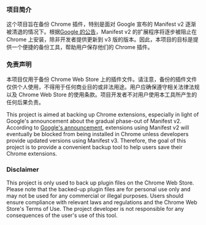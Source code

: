 ### 项目简介

这个项目旨在备份 Chrome 插件，特别是面对 Google 宣布的 Manifest v2 逐渐被清退的情况下。根据[Google 的公告](https://blog.chromium.org/2024/05/manifest-v2-phase-out-begins.html)，Manifest v2 的扩展程序将逐步被阻止在 Chrome 上安装，除非开发者提供更新到 v3 版的版本。因此，本项目的目标是提供一个便捷的备份工具，帮助用户保存他们的 Chrome 插件。

### 免责声明
本项目仅用于备份 Chrome Web Store 上的插件文件。请注意，备份的插件文件仅供个人使用，不得用于任何商业目的或非法用途。用户应确保遵守相关法律法规以及 Chrome Web Store 的使用条款。项目开发者不对用户使用本工具所产生的任何后果负责。

This project is aimed at backing up Chrome extensions, especially in light of Google's announcement about the gradual phase-out of Manifest v2. According to [Google's announcement](https://blog.chromium.org/2024/05/manifest-v2-phase-out-begins.html), extensions using Manifest v2 will eventually be blocked from being installed in Chrome unless developers provide updated versions using Manifest v3. Therefore, the goal of this project is to provide a convenient backup tool to help users save their Chrome extensions.

### Disclaimer
This project is only used to back up plugin files on the Chrome Web Store. Please note that the backed-up plugin files are for personal use only and may not be used for any commercial or illegal purposes. Users should ensure compliance with relevant laws and regulations and the Chrome Web Store's Terms of Use. The project developer is not responsible for any consequences of the user's use of this tool.


